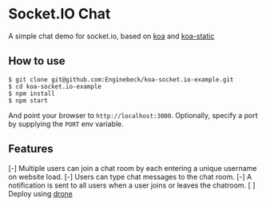 
# Socket.IO Chat

A simple chat demo for socket.io, based on [koa](https://github.com/koajs/koa) and [koa-static](https://github.com/koajs/static)

## How to use

```
$ git clone git@github.com:Enginebeck/koa-socket.io-example.git
$ cd koa-socket.io-example
$ npm install
$ npm start
```

And point your browser to `http://localhost:3000`. Optionally, specify
a port by supplying the `PORT` env variable.

## Features

[-] Multiple users can join a chat room by each entering a unique username
on website load.
[-] Users can type chat messages to the chat room.
[-] A notification is sent to all users when a user joins or leaves
the chatroom.
[ ] Deploy using [drone](https://drone.io/)
